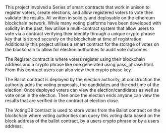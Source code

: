 This project involved a Series of smart contracts that work in unison to register voters, create elections, and allow registered voters to vote then validate the results. All written in solidity and deployable on the ethereum blockchain network. While many voting platforms have been developed with solidity in the past, few utilise a multi-contract system that allow users to vote via a contract verifying their identity through a unique crypto phrase key that is stored securely on the blockchain at time of registration. Additionally this project utilises a smart contract for the storage of votes on the blockchain to allow for election authorities to audit vote outcomes.

The Register contract is where voters register using their blockchain address and a crypto phrase like one generated using pass_phrase.html. From this contract users can also view their crypto phase key. 

The Ballot contract is deployed by the election authority, at construction the authority adds the voting proposals, the candidates and the end time of the election. Once deployed voters can view the election/candidates as well as  vote once in the election. Then once the election ends anyone can view the results that are verified in the contract at election close. 

The VotingDB contract is used to store votes from the Ballot contract on the blockchain where voting authorities can query this voting data based on the block address of the ballot contract, by a users crypto phrase or by a users address. 
